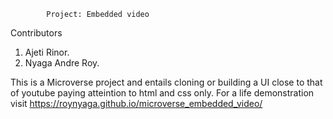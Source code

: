 			Project: Embedded video

Contributors

1. Ajeti Rinor.
2. Nyaga Andre Roy.

This is a Microverse project and entails cloning or building a UI close to that of youtube paying atteintion to html and css only. For a life demonstration visit https://roynyaga.github.io/microverse_embedded_video/